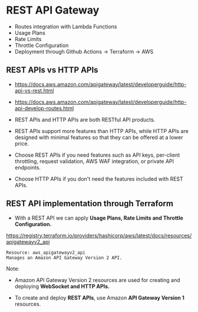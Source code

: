 # REST API Gateway

- Routes integration with Lambda Functions
- Usage Plans
- Rate Limits
- Throttle Configuration
- Deployment through Github Actions -> Terraform -> AWS

## REST APIs vs HTTP APIs

- https://docs.aws.amazon.com/apigateway/latest/developerguide/http-api-vs-rest.html
- https://docs.aws.amazon.com/apigateway/latest/developerguide/http-api-develop-routes.html

- REST APIs and HTTP APIs are both RESTful API products.

- REST APIs support more features than HTTP APIs, while HTTP APIs are designed with minimal features so that they can be offered at a lower price.

- Choose REST APIs if you need features such as API keys, per-client throttling, request validation, AWS WAF integration, or private API endpoints.

- Choose HTTP APIs if you don't need the features included with REST APIs.

## REST API implementation through Terraform

- With a REST API we can apply **Usage Plans, Rate Limits and Throttle Configuration.**

https://registry.terraform.io/providers/hashicorp/aws/latest/docs/resources/apigatewayv2_api

```
Resource: aws_apigatewayv2_api
Manages an Amazon API Gateway Version 2 API.
```

Note:

- Amazon API Gateway Version 2 resources are used for creating and deploying **WebSocket and HTTP APIs.**

- To create and deploy **REST APIs**, use Amazon **API Gateway Version 1** resources.
